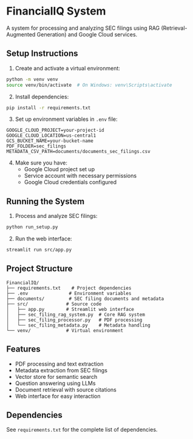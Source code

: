 # FinancialIQ System

A system for processing and analyzing SEC filings using RAG (Retrieval-Augmented Generation) and Google Cloud services.

## Setup Instructions

1. Create and activate a virtual environment:
```bash
python -m venv venv
source venv/bin/activate  # On Windows: venv\Scripts\activate
```

2. Install dependencies:
```bash
pip install -r requirements.txt
```

3. Set up environment variables in `.env` file:
```env
GOOGLE_CLOUD_PROJECT=your-project-id
GOOGLE_CLOUD_LOCATION=us-central1
GCS_BUCKET_NAME=your-bucket-name
PDF_FOLDER=sec_filings
METADATA_CSV_PATH=documents/documents_sec_filings.csv
```

4. Make sure you have:
   - Google Cloud project set up
   - Service account with necessary permissions
   - Google Cloud credentials configured

## Running the System

1. Process and analyze SEC filings:
```bash
python run_setup.py
```

2. Run the web interface:
```bash
streamlit run src/app.py
```

## Project Structure

```
FinancialIQ/
├── requirements.txt    # Project dependencies
├── .env               # Environment variables
├── documents/         # SEC filing documents and metadata
├── src/              # Source code
│   ├── app.py        # Streamlit web interface
│   ├── sec_filing_rag_system.py  # Core RAG system
│   ├── sec_filing_processor.py   # PDF processing
│   └── sec_filing_metadata.py    # Metadata handling
└── venv/             # Virtual environment
```

## Features

- PDF processing and text extraction
- Metadata extraction from SEC filings
- Vector store for semantic search
- Question answering using LLMs
- Document retrieval with source citations
- Web interface for easy interaction

## Dependencies

See `requirements.txt` for the complete list of dependencies. 
